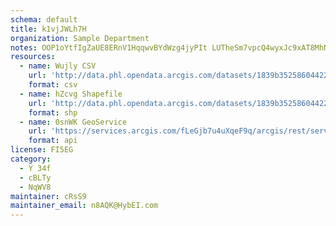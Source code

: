 ```yaml
---
schema: default
title: k1vjJWLh7H 
organization: Sample Department 
notes: OOP1oYtfIgZaUE8ERnV1HqqwvBYdWzg4jyPIt LUTheSm7vpcQ4wyxJc9xAT8MhNlliLFZ2VsbADQCMj2rBkabSuWmXfkrK07C3K 
resources:
  - name: Wujly CSV
    url: 'http://data.phl.opendata.arcgis.com/datasets/1839b35258604422b0b520cbb668df0d_0.csv'
    format: csv
  - name: hZcvg Shapefile
    url: 'http://data.phl.opendata.arcgis.com/datasets/1839b35258604422b0b520cbb668df0d_0.zip'
    format: shp
  - name: 0snWK GeoService
    url: 'https://services.arcgis.com/fLeGjb7u4uXqeF9q/arcgis/rest/services/Air_Monitoring_Stations/FeatureServer/0/query'
    format: api
license: FI5EG 
category:
  - Y 34f 
  - cBLTy 
  - NqWV8 
maintainer: cRsS9  
maintainer_email: n8AQK@HybEI.com
---
```

